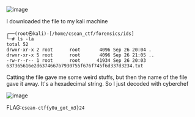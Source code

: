![image](https://github.com/user-attachments/assets/242dc6ea-c10c-4722-8482-84a4614bd224)

I downloaded the file to my kali machine

```
┌──(root㉿kali)-[/home/csean_ctf/forensics/ids]
└─# ls -la                
total 52
drwxr-xr-x 2 root      root       4096 Sep 26 20:04 .
drwxr-xr-x 5 root      root       4096 Sep 26 21:05 ..
-rw-r--r-- 1 root      root      41934 Sep 26 20:03 637365616e2d6374667b7930755f676f745f6d337d3234.txt
```

Catting the file gave me some weird stuffs, but then the name of the file gave it away. It's a hexadecimal string. So I just decoded with cyberchef

![image](https://github.com/user-attachments/assets/fed4f46f-5b55-4b48-9a6c-c1f2af4e255c)

FLAG:```csean-ctf{y0u_got_m3}24```
